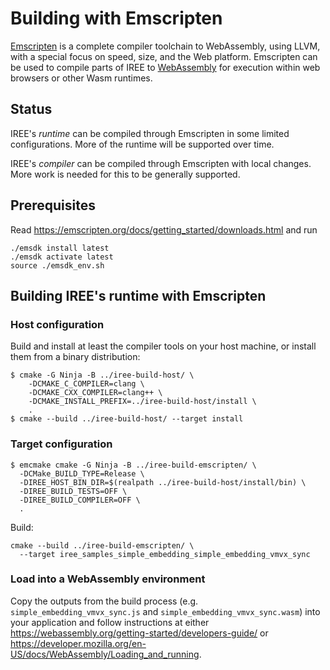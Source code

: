 # Building with Emscripten

[Emscripten](https://emscripten.org/index.html) is a complete compiler
toolchain to WebAssembly, using LLVM, with a special focus on speed, size, and
the Web platform. Emscripten can be used to compile parts of IREE to
[WebAssembly](https://webassembly.org/) for execution within web browsers or
other Wasm runtimes.

## Status

IREE's _runtime_ can be compiled through Emscripten in some limited
configurations. More of the runtime will be supported over time.

IREE's _compiler_ can be compiled through Emscripten with local changes. More
work is needed for this to be generally supported.

## Prerequisites

Read <https://emscripten.org/docs/getting_started/downloads.html> and run

```shell
./emsdk install latest
./emsdk activate latest
source ./emsdk_env.sh
```

## Building IREE's runtime with Emscripten

### Host configuration

Build and install at least the compiler tools on your host machine, or install
them from a binary distribution:

```shell
$ cmake -G Ninja -B ../iree-build-host/ \
    -DCMAKE_C_COMPILER=clang \
    -DCMAKE_CXX_COMPILER=clang++ \
    -DCMAKE_INSTALL_PREFIX=../iree-build-host/install \
    .
$ cmake --build ../iree-build-host/ --target install
```

### Target configuration

```shell
$ emcmake cmake -G Ninja -B ../iree-build-emscripten/ \
  -DCMake_BUILD_TYPE=Release \
  -DIREE_HOST_BIN_DIR=$(realpath ../iree-build-host/install/bin) \
  -DIREE_BUILD_TESTS=OFF \
  -DIREE_BUILD_COMPILER=OFF \
  .
```

Build:

```shell
cmake --build ../iree-build-emscripten/ \
  --target iree_samples_simple_embedding_simple_embedding_vmvx_sync
```

### Load into a WebAssembly environment

Copy the outputs from the build process (e.g. `simple_embedding_vmvx_sync.js`
and `simple_embedding_vmvx_sync.wasm`) into your application and follow
instructions at either <https://webassembly.org/getting-started/developers-guide/>
or <https://developer.mozilla.org/en-US/docs/WebAssembly/Loading_and_running>.
